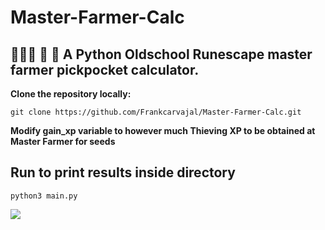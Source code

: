 # Master-Farmer-Calc

## 👨🏼‍🌾 🌱 🌿 A Python Oldschool Runescape master farmer pickpocket calculator.

**Clone the repository locally:**

```
git clone https://github.com/Frankcarvajal/Master-Farmer-Calc.git
```

**Modify gain_xp variable to however much Thieving XP to be obtained at Master Farmer for seeds**

## Run to print results inside directory

```
python3 main.py
```

<img src='https://vignette.wikia.nocookie.net/2007scape/images/e/e8/Master_Farmer.png/revision/latest?cb=20170225131122'>
